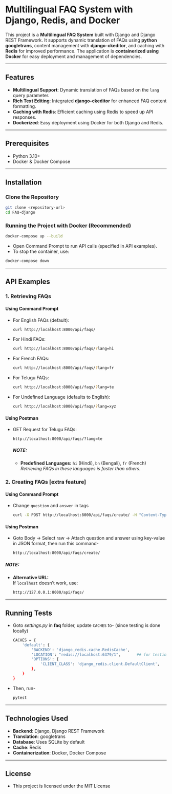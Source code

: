 # Multilingual FAQ System with Django, Redis, and Docker

This project is a **Multilingual FAQ System** built with Django and Django REST Framework. It supports dynamic translation of FAQs using **python googletrans**, content management with **django-ckeditor**, and caching with **Redis** for improved performance. The application is **containerized using Docker** for easy deployment and management of dependencies.

---

## Features
- **Multilingual Support**: Dynamic translation of FAQs based on the `lang` query parameter.
- **Rich Text Editing**: Integrated **django-ckeditor** for enhanced FAQ content formatting.
- **Caching with Redis**: Efficient caching using Redis to speed up API responses.
- **Dockerized**: Easy deployment using Docker for both Django and Redis.

---

## Prerequisites
- Python 3.10+
- Docker & Docker Compose

---

## Installation

### Clone the Repository
```bash
git clone <repository-url>
cd FAQ-django
```

### Running the Project with Docker (Recommended)
```bash
docker-compose up --build
```
- Open Command Prompt to run API calls (specified in API examples).
- To stop the container, use:
```bash
docker-compose down
```

---

## API Examples
### 1. Retrieving FAQs
  #### Using Command Prompt
  - For English FAQs (default): 
    ```bash
    curl http://localhost:8000/api/faqs/
    ```
  - For Hindi FAQs: 
    ```bash
    curl http://localhost:8000/api/faqs/?lang=hi
    ```
  - For French FAQs:
    ```bash
    curl http://localhost:8000/api/faqs/?lang=fr
    ```
  - For Telugu FAQs: 
    ```bash
    curl http://localhost:8000/api/faqs/?lang=te
    ```
  - For Undefined Language (defaults to English): 
    ```bash
    curl http://localhost:8000/api/faqs/?lang=xyz
    ```
  #### Using Postman
  - GET Request for Telugu FAQs:  
    ```
    http://localhost:8000/api/faqs/?lang=te
    ```
    ##### NOTE:
    - **Predefined Languages:** `hi` (Hindi), `bn` (Bengali), `fr` (French)  
      *Retrieving FAQs in these languages is faster than others.*

### 2. Creating FAQs [extra feature]
  #### Using Command Prompt
  - Change `question` and `answer` in tags
    ```bash
    curl -X POST http://localhost:8000/api/faqs/create/ -H "Content-Type: application/json" -d "{\"question\": \"What is the capital of India?\", \"answer\": \"New Delhi\"}"
    ```
  #### Using Postman
  - Goto Body -> Select raw -> Attach question and answer using key-value in JSON format, then run this command-
    ```bash
    http://localhost:8000/api/faqs/create/
    ```

##### NOTE:
  - **Alternative URL:**  
      If `localhost` doesn’t work, use:  
      ```
      http://127.0.0.1:8000/api/faqs/
      ```
---

## Running Tests
  - Goto *settings.py* in **faq** folder, update `CACHES` to- (since testing is done locally)
    ```bash
    CACHES = {
        'default': {
            'BACKEND': 'django_redis.cache.RedisCache',
            'LOCATION': "redis://localhost:6379/1",       ## for testing tests folder locally
            'OPTIONS': {
                'CLIENT_CLASS': 'django_redis.client.DefaultClient',
            },
        }
    }
    ```
  - Then, run-
    ```bash
    pytest
    ```

---

## Technologies Used
  - **Backend**: Django, Django REST Framework
  - **Translation**: googletrans
  - **Database**: Uses SQLite by default
  - **Cache**: Redis
  - **Containerization**: Docker, Docker Compose

---

## License
  - This project is licensed under the MIT License
